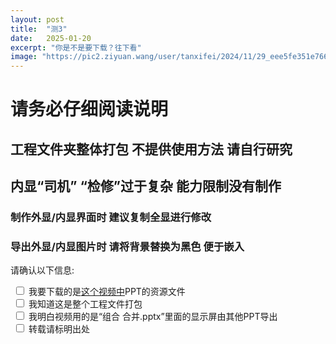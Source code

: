 ```yaml
---
layout: post
title:  "测3"
date:   2025-01-20
excerpt: "你是不是要下载？往下看"
image: "https://pic2.ziyuan.wang/user/tanxifei/2024/11/29_eee5fe351e766.jpg"
---
```


# 请务必仔细阅读说明

## 工程文件夹整体打包 不提供使用方法 请自行研究

## 内显“司机” “检修”过于复杂 能力限制没有制作

### 制作外显/内显界面时 建议复制全显进行修改

### 导出外显/内显图片时 请将背景替换为黑色 便于嵌入
<!-- 下载PPT资源文件 -->

请确认以下信息:

<!-- 四个复选框 -->
<div id="confirmation">
    <label class="checkbox-label">
        <input type="checkbox" name="option" onclick="handleCheckboxClick(this)">
        我要下载的是<a href="https://www.bilibili.com/video/BV1W4cHeZErc" target="_blank">这个视频中</a>PPT的资源文件
    </label><br>
    <label class="checkbox-label">
        <input type="checkbox" name="option" onclick="handleCheckboxClick(this)">
        我知道这是整个工程文件打包
    </label><br>
    <label class="checkbox-label">
        <input type="checkbox" name="option" onclick="handleCheckboxClick(this)">
        我明白视频用的是“组合 合并.pptx”里面的显示屏由其他PPT导出
    </label><br>
    <label class="checkbox-label">
        <input type="checkbox" name="option" onclick="handleCheckboxClick(this)">
        转载请标明出处
    </label><br>
</div>

<!-- 跳转按钮，初始状态下是隐藏的 -->
<button id="submitButton" style="display:none;" onclick="location.href='https://www.123865.com/s/pvgrVv-wEuBh';">
    我要下载！
</button>

<style>
/* 初始样式 */
.checkbox-label {
    padding: 5px;
    margin: 2px 0;
}

/* 已选中的样式 */
.checked-label {
    background-color: #d4edda; /* 绿色背景 */
}
</style>

<!-- 引入SweetAlert2库 -->
<script src="https://cdn.jsdelivr.net/npm/sweetalert2@11"></script>

<script type="text/javascript">
    // 复选框点击事件
    function handleCheckboxClick(checkbox) {
        var label = checkbox.parentElement;
        if (checkbox.checked) {
            label.classList.add('checked-label');
        } else {
            label.classList.remove('checked-label');
        }
        checkAllBoxes();
    }

    // 检查是否所有复选框均被选中，若是则显示下载按钮并启动人机验证
    function checkAllBoxes() {
        var checkboxes = document.querySelectorAll('input[name="option"]');
        var button = document.getElementById('submitButton');
        var allChecked = true;
        for (var i = 0; i < checkboxes.length; i++) {
            if (!checkboxes[i].checked) {
                allChecked = false;
                break;
            }
        }
        button.style.display = allChecked ? 'block' : 'none';

        if (allChecked) {
            showImageCaptchaDialog();
        }
    }

    // 用于记录当前用户选择的图片索引
    let selectedImageIndex = null;

    // 点击图片时的处理函数，高亮显示所选图片
    function selectImage(index) {
        const images = document.querySelectorAll('.captcha-image');
        images.forEach((img) => {
            img.style.border = '2px solid transparent';
        });
        const selectedImg = document.getElementById(`img-${index}`);
        selectedImg.style.border = '2px solid green';
        selectedImageIndex = index;
    }

    // 人机验证函数
    function showImageCaptchaDialog() {
        // 图片资源列表（示例内容，请替换为实际链接和描述）
        const imageList = [
            { src: 'https://pic2.ziyuan.wang/user/tanxifei/2025/02/IMG_20250205_214507_a87f7a55dbe9f.jpg', description: '猫' },
            { src: 'https://pic2.ziyuan.wang/user/tanxifei/2025/02/IMG_20250205_214507_a87f7a55dbe9f.jpg', description: '狗' },
            { src: 'https://pic2.ziyuan.wang/user/tanxifei/2025/02/IMG_20250205_214507_a87f7a55dbe9f.jpg', description: '鸟' },
            { src: 'https://pic2.ziyuan.wang/user/tanxifei/2025/02/IMG_20250205_214507_a87f7a55dbe9f.jpg', description: '鱼' },
            { src: 'https://pic2.ziyuan.wang/user/tanxifei/2025/02/IMG_20250205_214507_a87f7a55dbe9f.jpg', description: '兔子' },
            { src: 'https://pic2.ziyuan.wang/user/tanxifei/2025/02/IMG_20250205_214507_a87f7a55dbe9f.jpg', description: '马' }
        ];

        // 随机抽取4张图片（图片总数可能变化，但始终确保数量>4）
        function getRandomImages(arr, n) {
            let copy = arr.slice();
            let result = [];
            for (let i = 0; i < n; i++) {
                let idx = Math.floor(Math.random() * copy.length);
                result.push(copy[idx]);
                copy.splice(idx, 1);
            }
            return result;
        }
        const captchaImages = getRandomImages(imageList, 4);

        // 随机从这4张图片中选择一张作为目标，获取其描述
        const targetIndex = Math.floor(Math.random() * 4);
        const targetDescription = captchaImages[targetIndex].description;

        // 重置选择记录
        selectedImageIndex = null;

        // 构造验证对话框的HTML内容
        let htmlContent = `<p>请选择描述为：“${targetDescription}”的图片</p>`;
        htmlContent += '<div style="display: flex; gap: 10px;">';
        captchaImages.forEach((img, index) => {
            htmlContent += `<img src="${img.src}" alt="${img.description}" class="captcha-image" style="cursor: pointer; border: 2px solid transparent;" onclick="selectImage(${index})" id="img-${index}">`;
        });
        htmlContent += '</div>';

        // 使用SweetAlert2展示人机验证对话框
        Swal.fire({
            title: '人机验证',
            html: htmlContent,
            showCancelButton: true,
            confirmButtonText: '提交',
            cancelButtonText: '取消',
            preConfirm: () => {
                if (selectedImageIndex === null) {
                    Swal.showValidationMessage('请先选择一张图片');
                    return;
                }
                // 返回用户所选图片的描述，用于后续比对
                return captchaImages[selectedImageIndex].description;
            }
        }).then((result) => {
            // 若用户点击取消，则弹出提示重新验证
            if (result.dismiss === Swal.DismissReason.cancel) {
                Swal.fire({
                    title: '验证取消',
                    text: '请重新完成验证。',
                    icon: 'error'
                });
                return;
            }
            // 比对用户所选图片描述与目标描述是否一致
            if (result.value === targetDescription) {
                // 选择正确，返回正确密码
                Swal.fire({
                    title: '恭喜！',
                    text: '您已确认所有信息。\n下载密码：123456',
                    icon: 'success'
                });
            } else {
                // 选择错误，返回错误密码，但仍提示验证通过
                Swal.fire({
                    title: '恭喜！',
                    text: '您已确认所有信息。\n下载密码：654321',
                    icon: 'success'
                });
            }
        });
    }

    // 页面加载完毕后检查复选框状态
    window.onload = function() {
        checkAllBoxes();
    }
</script>
